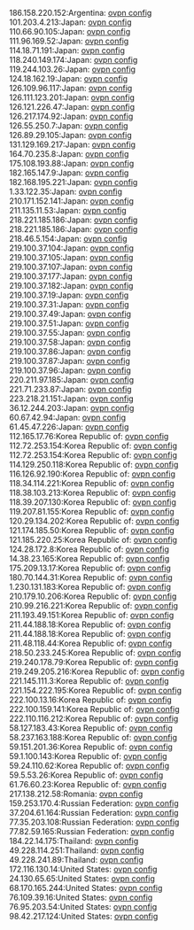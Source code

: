186.158.220.152:Argentina: [ovpn config](vpn/186_158_220_152.ovpn)  
101.203.4.213:Japan: [ovpn config](vpn/101_203_4_213.ovpn)  
110.66.90.105:Japan: [ovpn config](vpn/110_66_90_105.ovpn)  
111.96.169.52:Japan: [ovpn config](vpn/111_96_169_52.ovpn)  
114.18.71.191:Japan: [ovpn config](vpn/114_18_71_191.ovpn)  
118.240.149.174:Japan: [ovpn config](vpn/118_240_149_174.ovpn)  
119.244.103.26:Japan: [ovpn config](vpn/119_244_103_26.ovpn)  
124.18.162.19:Japan: [ovpn config](vpn/124_18_162_19.ovpn)  
126.109.96.117:Japan: [ovpn config](vpn/126_109_96_117.ovpn)  
126.111.123.201:Japan: [ovpn config](vpn/126_111_123_201.ovpn)  
126.121.226.47:Japan: [ovpn config](vpn/126_121_226_47.ovpn)  
126.217.174.92:Japan: [ovpn config](vpn/126_217_174_92.ovpn)  
126.55.250.7:Japan: [ovpn config](vpn/126_55_250_7.ovpn)  
126.89.29.105:Japan: [ovpn config](vpn/126_89_29_105.ovpn)  
131.129.169.217:Japan: [ovpn config](vpn/131_129_169_217.ovpn)  
164.70.235.8:Japan: [ovpn config](vpn/164_70_235_8.ovpn)  
175.108.193.88:Japan: [ovpn config](vpn/175_108_193_88.ovpn)  
182.165.147.9:Japan: [ovpn config](vpn/182_165_147_9.ovpn)  
182.168.195.221:Japan: [ovpn config](vpn/182_168_195_221.ovpn)  
1.33.122.35:Japan: [ovpn config](vpn/1_33_122_35.ovpn)  
210.171.152.141:Japan: [ovpn config](vpn/210_171_152_141.ovpn)  
211.135.11.53:Japan: [ovpn config](vpn/211_135_11_53.ovpn)  
218.221.185.186:Japan: [ovpn config](vpn/218_221_185_186.ovpn)  
218.221.185.186:Japan: [ovpn config](vpn/218_221_185_186.ovpn)  
218.46.5.154:Japan: [ovpn config](vpn/218_46_5_154.ovpn)  
219.100.37.104:Japan: [ovpn config](vpn/219_100_37_104.ovpn)  
219.100.37.105:Japan: [ovpn config](vpn/219_100_37_105.ovpn)  
219.100.37.107:Japan: [ovpn config](vpn/219_100_37_107.ovpn)  
219.100.37.177:Japan: [ovpn config](vpn/219_100_37_177.ovpn)  
219.100.37.182:Japan: [ovpn config](vpn/219_100_37_182.ovpn)  
219.100.37.19:Japan: [ovpn config](vpn/219_100_37_19.ovpn)  
219.100.37.31:Japan: [ovpn config](vpn/219_100_37_31.ovpn)  
219.100.37.49:Japan: [ovpn config](vpn/219_100_37_49.ovpn)  
219.100.37.51:Japan: [ovpn config](vpn/219_100_37_51.ovpn)  
219.100.37.55:Japan: [ovpn config](vpn/219_100_37_55.ovpn)  
219.100.37.58:Japan: [ovpn config](vpn/219_100_37_58.ovpn)  
219.100.37.86:Japan: [ovpn config](vpn/219_100_37_86.ovpn)  
219.100.37.87:Japan: [ovpn config](vpn/219_100_37_87.ovpn)  
219.100.37.96:Japan: [ovpn config](vpn/219_100_37_96.ovpn)  
220.211.97.185:Japan: [ovpn config](vpn/220_211_97_185.ovpn)  
221.71.233.87:Japan: [ovpn config](vpn/221_71_233_87.ovpn)  
223.218.21.151:Japan: [ovpn config](vpn/223_218_21_151.ovpn)  
36.12.244.203:Japan: [ovpn config](vpn/36_12_244_203.ovpn)  
60.67.42.94:Japan: [ovpn config](vpn/60_67_42_94.ovpn)  
61.45.47.226:Japan: [ovpn config](vpn/61_45_47_226.ovpn)  
112.165.17.76:Korea Republic of: [ovpn config](vpn/112_165_17_76.ovpn)  
112.72.253.154:Korea Republic of: [ovpn config](vpn/112_72_253_154.ovpn)  
112.72.253.154:Korea Republic of: [ovpn config](vpn/112_72_253_154.ovpn)  
114.129.250.118:Korea Republic of: [ovpn config](vpn/114_129_250_118.ovpn)  
116.126.92.190:Korea Republic of: [ovpn config](vpn/116_126_92_190.ovpn)  
118.34.114.221:Korea Republic of: [ovpn config](vpn/118_34_114_221.ovpn)  
118.38.103.213:Korea Republic of: [ovpn config](vpn/118_38_103_213.ovpn)  
118.39.207.130:Korea Republic of: [ovpn config](vpn/118_39_207_130.ovpn)  
119.207.81.155:Korea Republic of: [ovpn config](vpn/119_207_81_155.ovpn)  
120.29.134.202:Korea Republic of: [ovpn config](vpn/120_29_134_202.ovpn)  
121.174.185.50:Korea Republic of: [ovpn config](vpn/121_174_185_50.ovpn)  
121.185.220.25:Korea Republic of: [ovpn config](vpn/121_185_220_25.ovpn)  
124.28.172.8:Korea Republic of: [ovpn config](vpn/124_28_172_8.ovpn)  
14.38.23.165:Korea Republic of: [ovpn config](vpn/14_38_23_165.ovpn)  
175.209.13.17:Korea Republic of: [ovpn config](vpn/175_209_13_17.ovpn)  
180.70.144.31:Korea Republic of: [ovpn config](vpn/180_70_144_31.ovpn)  
1.230.131.183:Korea Republic of: [ovpn config](vpn/1_230_131_183.ovpn)  
210.179.10.206:Korea Republic of: [ovpn config](vpn/210_179_10_206.ovpn)  
210.99.216.221:Korea Republic of: [ovpn config](vpn/210_99_216_221.ovpn)  
211.193.49.151:Korea Republic of: [ovpn config](vpn/211_193_49_151.ovpn)  
211.44.188.18:Korea Republic of: [ovpn config](vpn/211_44_188_18.ovpn)  
211.44.188.18:Korea Republic of: [ovpn config](vpn/211_44_188_18.ovpn)  
211.48.118.44:Korea Republic of: [ovpn config](vpn/211_48_118_44.ovpn)  
218.50.233.245:Korea Republic of: [ovpn config](vpn/218_50_233_245.ovpn)  
219.240.178.79:Korea Republic of: [ovpn config](vpn/219_240_178_79.ovpn)  
219.249.205.216:Korea Republic of: [ovpn config](vpn/219_249_205_216.ovpn)  
221.145.111.3:Korea Republic of: [ovpn config](vpn/221_145_111_3.ovpn)  
221.154.222.195:Korea Republic of: [ovpn config](vpn/221_154_222_195.ovpn)  
222.100.13.16:Korea Republic of: [ovpn config](vpn/222_100_13_16.ovpn)  
222.100.159.141:Korea Republic of: [ovpn config](vpn/222_100_159_141.ovpn)  
222.110.116.212:Korea Republic of: [ovpn config](vpn/222_110_116_212.ovpn)  
58.127.183.43:Korea Republic of: [ovpn config](vpn/58_127_183_43.ovpn)  
58.237.163.188:Korea Republic of: [ovpn config](vpn/58_237_163_188.ovpn)  
59.151.201.36:Korea Republic of: [ovpn config](vpn/59_151_201_36.ovpn)  
59.1.100.143:Korea Republic of: [ovpn config](vpn/59_1_100_143.ovpn)  
59.24.110.62:Korea Republic of: [ovpn config](vpn/59_24_110_62.ovpn)  
59.5.53.26:Korea Republic of: [ovpn config](vpn/59_5_53_26.ovpn)  
61.76.60.23:Korea Republic of: [ovpn config](vpn/61_76_60_23.ovpn)  
217.138.212.58:Romania: [ovpn config](vpn/217_138_212_58.ovpn)  
159.253.170.4:Russian Federation: [ovpn config](vpn/159_253_170_4.ovpn)  
37.204.61.164:Russian Federation: [ovpn config](vpn/37_204_61_164.ovpn)  
77.35.203.108:Russian Federation: [ovpn config](vpn/77_35_203_108.ovpn)  
77.82.59.165:Russian Federation: [ovpn config](vpn/77_82_59_165.ovpn)  
184.22.14.175:Thailand: [ovpn config](vpn/184_22_14_175.ovpn)  
49.228.114.251:Thailand: [ovpn config](vpn/49_228_114_251.ovpn)  
49.228.241.89:Thailand: [ovpn config](vpn/49_228_241_89.ovpn)  
172.116.130.14:United States: [ovpn config](vpn/172_116_130_14.ovpn)  
24.130.65.65:United States: [ovpn config](vpn/24_130_65_65.ovpn)  
68.170.165.244:United States: [ovpn config](vpn/68_170_165_244.ovpn)  
76.109.39.16:United States: [ovpn config](vpn/76_109_39_16.ovpn)  
76.95.203.54:United States: [ovpn config](vpn/76_95_203_54.ovpn)  
98.42.217.124:United States: [ovpn config](vpn/98_42_217_124.ovpn)  
